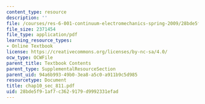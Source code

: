 ```yaml
---
content_type: resource
description: ''
file: /courses/res-6-001-continuum-electromechanics-spring-2009/28bde5f91af7c3629179d9992331efad_chap10_sec_811.pdf
file_size: 2371454
file_type: application/pdf
learning_resource_types:
- Online Textbook
license: https://creativecommons.org/licenses/by-nc-sa/4.0/
ocw_type: OCWFile
parent_title: Textbook Contents
parent_type: SupplementalResourceSection
parent_uid: 94a6b993-49b0-3ea8-a5c0-a911b9c5d985
resourcetype: Document
title: chap10_sec_811.pdf
uid: 28bde5f9-1af7-c362-9179-d9992331efad
---
```

